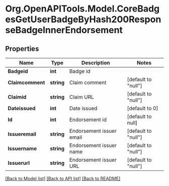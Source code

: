 # Org.OpenAPITools.Model.CoreBadgesGetUserBadgeByHash200ResponseBadgeInnerEndorsement

## Properties

Name | Type | Description | Notes
------------ | ------------- | ------------- | -------------
**Badgeid** | **int** | Badge id | 
**Claimcomment** | **string** | Claim comment | [default to "null"]
**Claimid** | **string** | Claim URL | [default to "null"]
**Dateissued** | **int** | Date issued | [default to 0]
**Id** | **int** | Endorsement id | [default to null]
**Issueremail** | **string** | Endorsement issuer email | [default to "null"]
**Issuername** | **string** | Endorsement issuer name | [default to "null"]
**Issuerurl** | **string** | Endorsement issuer URL | [default to "null"]

[[Back to Model list]](../README.md#documentation-for-models) [[Back to API list]](../README.md#documentation-for-api-endpoints) [[Back to README]](../README.md)


